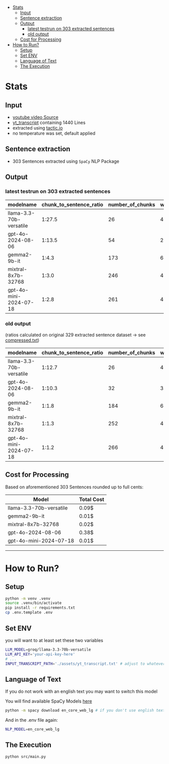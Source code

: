 - [Stats](#stats)
  - [Input](#input)
  - [Sentence extraction](#sentence-extraction)
  - [Output](#output)
    - [latest testrun on 303 extracted sentences](#latest-testrun-on-303-extracted-sentences)
    - [old output](#old-output)
  - [Cost for Processing](#cost-for-processing)
- [How to Run?](#how-to-run)
  - [Setup](#setup)
  - [Set ENV](#set-env)
  - [Language of Text](#language-of-text)
  - [The Execution](#the-execution)


# Stats
## Input
- [youtube video Source](https://youtu.be/syDpQtORBzg)
- [yt_transcript](./assets/yt_transcript.txt) containing 1440 Lines
- extracted using [tactic.io](https://tactiq.io/tools/youtube-transcript)
- no temperature was set, default applied

## Sentence extraction
- 303 Sentences extracted using `SpaCy` NLP Package

## Output
### latest testrun on 303 extracted sentences

modelname | chunk_to_sentence_ratio | number_of_chunks | words_per_chunk
--- | --- | --- | ---
llama-3.3-70b-versatile | 1:27.5 | 26 | 411.9
gpt-4o-2024-08-06 | 1:13.5 | 54 | 202.2
gemma2-9b-it | 1:4.3 | 173 | 63.9
mixtral-8x7b-32768 | 1:3.0 | 246 | 45.0
gpt-4o-mini-2024-07-18 | 1:2.8 | 261 | 42.4


### old output
(ratios calculated on original 329 extracted sentence dataset -> see [compressed.txt](./assets/compressed.txt))

modelname | chunk_to_sentence_ratio | number_of_chunks | words_per_chunk
--- | --- | --- | ---
llama-3.3-70b-versatile | 1:12.7 | 26 | 428.6
gpt-4o-2024-08-06 | 1:10.3 | 32 | 348.2
gemma2-9b-it | 1:1.8 | 184 | 60.5
mixtral-8x7b-32768 | 1:1.3 | 252 | 44.2
gpt-4o-mini-2024-07-18 | 1:1.2 | 266 | 41.8



## Cost for Processing
Based on aforementioned 303 Sentences rounded up to full cents:

Model | Total Cost
--- | ---
llama-3.3-70b-versatile | 0.09$
gemma2-9b-it | 0.01$
mixtral-8x7b-32768 | 0.02$
gpt-4o-2024-08-06 | 0.38$
gpt-4o-mini-2024-07-18 | 0.01$

---

# How to Run?
## Setup
```bash
python -m venv .venv
source .venv/bin/activate
pip install -r requirements.txt
cp .env.template .env
```

## Set ENV
you will want to at least set these two variables
```bash
LLM_MODEL=groq/llama-3.3-70b-versatile
LLM_API_KEY='your-api-key-here'
# ...
INPUT_TRANSCRIPT_PATH='./assets/yt_transcript.txt' # adjust to whatever file you want to chunk
```


## Language of Text
If you do not work with an english text you may want to switch this model

You will find available SpaCy Models [here](https://spacy.io/usage/models#languages)
```bash
python -m spacy download en_core_web_lg # if you don't use english texts, this needs to be switched out
```

And in the .env file again:
```bash
NLP_MODEL=en_core_web_lg
```

## The Execution
```bash
python src/main.py
```
